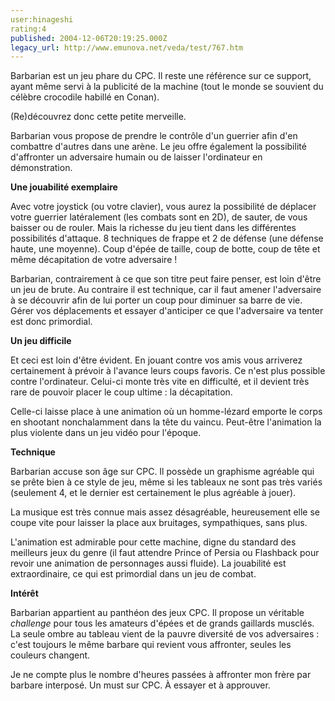 ```yaml
---
user:hinageshi
rating:4
published: 2004-12-06T20:19:25.000Z
legacy_url: http://www.emunova.net/veda/test/767.htm
---
```

Barbarian est un jeu phare du CPC. Il reste une référence sur ce support, ayant même servi à la publicité de la machine (tout le monde se souvient du célèbre crocodile habillé en Conan).  

(Re)découvrez donc cette petite merveille.  

  

Barbarian vous propose de prendre le contrôle d'un guerrier afin d'en combattre d'autres dans une arène. Le jeu offre également la possibilité d'affronter un adversaire humain ou de laisser l'ordinateur en démonstration.  

  

**Une jouabilité exemplaire**  

  

Avec votre joystick (ou votre clavier), vous aurez la possibilité de déplacer votre guerrier latéralement (les combats sont en 2D), de sauter, de vous baisser ou de rouler. Mais la richesse du jeu tient dans les différentes possibilités d'attaque. 8 techniques de frappe et 2 de défense (une défense haute, une moyenne). Coup d'épée de taille, coup de botte, coup de tête et même décapitation de votre adversaire !  

  

Barbarian, contrairement à ce que son titre peut faire penser, est loin d'être un jeu de brute. Au contraire il est technique, car il faut amener l'adversaire à se découvrir afin de lui porter un coup pour diminuer sa barre de vie. Gérer vos déplacements et essayer d'anticiper ce que l'adversaire va tenter est donc primordial.  

  

**Un jeu difficile**  

  

Et ceci est loin d'être évident. En jouant contre vos amis vous arriverez certainement à prévoir à l'avance leurs coups favoris. Ce n'est plus possible contre l'ordinateur. Celui-ci monte très vite en difficulté, et il devient très rare de pouvoir placer le coup ultime : la décapitation.  

Celle-ci laisse place à une animation où un homme-lézard emporte le corps en shootant nonchalamment dans la tête du vaincu. Peut-être l'animation la plus violente dans un jeu vidéo pour l'époque.  

  

**Technique**  

  

Barbarian accuse son âge sur CPC. Il possède un graphisme agréable qui se prête bien à ce style de jeu, même si les tableaux ne sont pas très variés (seulement 4, et le dernier est certainement le plus agréable à jouer).  

La musique est très connue mais assez désagréable, heureusement elle se coupe vite pour laisser la place aux bruitages, sympathiques, sans plus.  

L'animation est admirable pour cette machine, digne du standard des meilleurs jeux du genre (il faut attendre Prince of Persia ou Flashback pour revoir une animation de personnages aussi fluide). La jouabilité est extraordinaire, ce qui est primordial dans un jeu de combat.  

  

**Intérêt**  

  

Barbarian appartient au panthéon des jeux CPC. Il propose un véritable _challenge_ pour tous les amateurs d'épées et de grands gaillards musclés. La seule ombre au tableau vient de la pauvre diversité de vos adversaires : c'est toujours le même barbare qui revient vous affronter, seules les couleurs changent.  

Je ne compte plus le nombre d'heures passées à affronter mon frère par barbare interposé. Un must sur CPC. À essayer et à approuver.